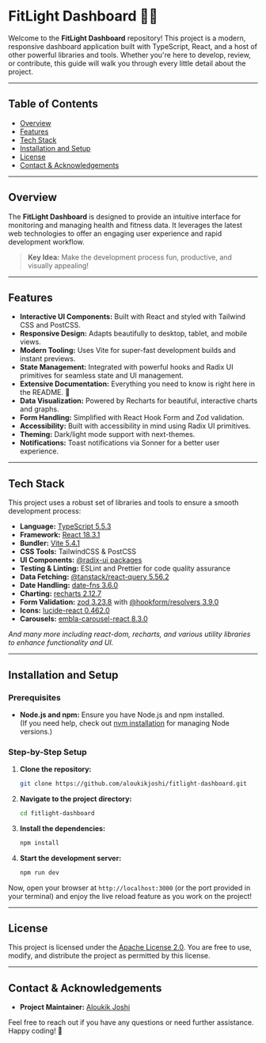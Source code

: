 # FitLight Dashboard 🎉✨

Welcome to the **FitLight Dashboard** repository! This project is a modern, responsive dashboard application built with TypeScript, React, and a host of other powerful libraries and tools. Whether you're here to develop, review, or contribute, this guide will walk you through every little detail about the project.

---

## Table of Contents

- [Overview](#overview)
- [Features](#features)
- [Tech Stack](#tech-stack)
- [Installation and Setup](#installation-and-setup)
- [License](#license)
- [Contact & Acknowledgements](#contact--acknowledgements)

---

## Overview

The **FitLight Dashboard** is designed to provide an intuitive interface for monitoring and managing health and fitness data. It leverages the latest web technologies to offer an engaging user experience and rapid development workflow.

> **Key Idea:** Make the development process fun, productive, and visually appealing!

---

## Features

- **Interactive UI Components:** Built with React and styled with Tailwind CSS and PostCSS.
- **Responsive Design:** Adapts beautifully to desktop, tablet, and mobile views.
- **Modern Tooling:** Uses Vite for super-fast development builds and instant previews.
- **State Management:** Integrated with powerful hooks and Radix UI primitives for seamless state and UI management.
- **Extensive Documentation:** Everything you need to know is right here in the README. 🙌
- **Data Visualization:** Powered by Recharts for beautiful, interactive charts and graphs.
- **Form Handling:** Simplified with React Hook Form and Zod validation.
- **Accessibility:** Built with accessibility in mind using Radix UI primitives.
- **Theming:** Dark/light mode support with next-themes.
- **Notifications:** Toast notifications via Sonner for a better user experience.

---

## Tech Stack

This project uses a robust set of libraries and tools to ensure a smooth development process:

- **Language:** [TypeScript 5.5.3](https://www.typescriptlang.org/)
- **Framework:** [React 18.3.1](https://reactjs.org/)
- **Bundler:** [Vite 5.4.1](https://vitejs.dev/)
- **CSS Tools:** TailwindCSS & PostCSS
- **UI Components:** [@radix-ui packages](https://www.radix-ui.com/)
- **Testing & Linting:** ESLint and Prettier for code quality assurance
- **Data Fetching:** [@tanstack/react-query 5.56.2](https://tanstack.com/query/latest)
- **Date Handling:** [date-fns 3.6.0](https://date-fns.org/)
- **Charting:** [recharts 2.12.7](https://recharts.org)
- **Form Validation:** [zod 3.23.8](https://zod.dev/) with [@hookform/resolvers 3.9.0](https://github.com/react-hook-form/resolvers)
- **Icons:** [lucide-react 0.462.0](https://lucide.dev/)
- **Carousels:** [embla-carousel-react 8.3.0](https://www.embla-carousel.com/)

*And many more including react-dom, recharts, and various utility libraries to enhance functionality and UI.*

---

## Installation and Setup

### Prerequisites

- **Node.js and npm:** Ensure you have Node.js and npm installed.  
  (If you need help, check out [nvm installation](https://github.com/nvm-sh/nvm#installing-and-updating) for managing Node versions.)

### Step-by-Step Setup

1. **Clone the repository:**

   ```sh
   git clone https://github.com/aloukikjoshi/fitlight-dashboard.git
   ```

2. **Navigate to the project directory:**

   ```sh
   cd fitlight-dashboard
   ```

3. **Install the dependencies:**

   ```sh
   npm install
   ```

4. **Start the development server:**

   ```sh
   npm run dev
   ```

Now, open your browser at `http://localhost:3000` (or the port provided in your terminal) and enjoy the live reload feature as you work on the project!

---

## License

This project is licensed under the [Apache License 2.0](LICENSE). You are free to use, modify, and distribute the project as permitted by this license.

---

## Contact & Acknowledgements

- **Project Maintainer:** [Aloukik Joshi](mailto:aloukikjoshi@gmail.com)

Feel free to reach out if you have any questions or need further assistance. Happy coding! 🚀
